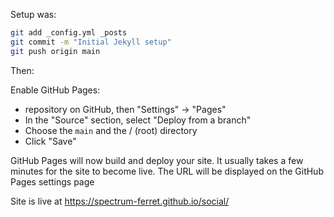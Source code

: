 Setup was:

```sh
git add _config.yml _posts
git commit -m "Initial Jekyll setup"
git push origin main
```

Then:

Enable GitHub Pages:

* repository on GitHub, then "Settings" -> "Pages"
* In the "Source" section, select "Deploy from a branch"
* Choose the `main` and the / (root) directory
* Click "Save"

GitHub Pages will now build and deploy your site. It usually takes a few minutes for the site to become live. The URL will be displayed on the GitHub Pages settings page

Site is live at https://spectrum-ferret.github.io/social/
